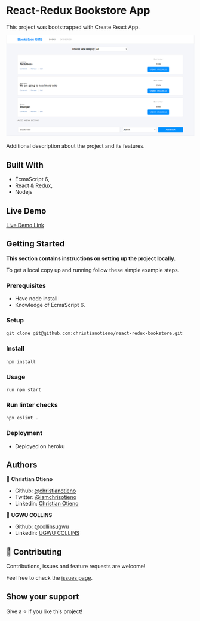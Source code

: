 # React-Redux Bookstore App

This project was bootstrapped with Create React App.

![screenshot](./public/screenshot.png)

Additional description about the project and its features.

## Built With

- EcmaScript 6,
- React & Redux,
- Nodejs

## Live Demo

[Live Demo Link](https://glacial-garden-24746.herokuapp.com/)


## Getting Started

**This section contains instructions on setting up the project locally.**

To get a local copy up and running follow these simple example steps.

### Prerequisites

- Have node install
- Knowledge of EcmaScript 6.

### Setup

```
git clone git@github.com:christianotieno/react-redux-bookstore.git
```

### Install

```
npm install
```

### Usage

```
run npm start
```

### Run linter checks

```
npx eslint .
```

### Deployment

- Deployed on heroku


## Authors

👤 **Christian Otieno**

- Github: [@christianotieno](https://github.com/christianotieno)
- Twitter: [@iamchrisotieno](https://twitter.com/iamchrisotieno)
- Linkedin: [Christian Otieno](https://www.linkedin.com/in/christianotieno/)

👤 **UGWU COLLINS**

- Github: [@collinsugwu](https://github.com/collinsugwu)
- Linkedin: [UGWU COLLINS](https://www.linkedin.com/in/collins-ugwu-25896414a/)

## 🤝 Contributing

Contributions, issues and feature requests are welcome!

Feel free to check the [issues page](https://github.com/christianotieno/react-redux-bookstore/issues).

## Show your support

Give a ⭐️ if you like this project!
